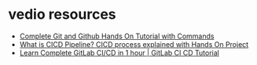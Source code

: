 # vedio resources
- [Complete Git and Github Hands On Tutorial with Commands
](https://www.youtube.com/watch?v=_kwJ2GCafuA)
- [What is CICD Pipeline? CICD process explained with Hands On Project](https://www.youtube.com/watch?v=G1u4WBdlWgU)
- [Learn Complete GitLab CI/CD in 1 hour | GitLab CI CD Tutorial
](https://www.youtube.com/watch?v=JWXVijJfnHc)
